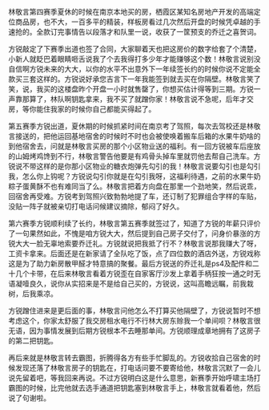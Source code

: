 林敬言第四赛季夏休的时候在南京本地买的房，栖霞区某知名房地产开发的高端定位商品房，也不大，一百多平的精装，样板房看过几次然后开盘的时候凭卓越的手速抢的。全款订完事情告以段落才和队里一说，收获了一筐预支的乔迁之喜贺词。

方锐敲定了下赛季出道也签了合同，大家聊着天也把这房价的数字给套了个清楚，小新人就眨巴着眼睛咂舌说我了个去我得打多少年才能赚够这个数！林敬言说别没自信啊方锐未来的大大，以你的水平不出意外下一年续签长约的时候你说不定能全款买三套这样的。方锐说好承您吉言下一年我能签到就去买在你隔壁。林敬言笑了笑，说，我买的这楼盘昨个开盘一小时就售罄了，你想买估计得等到三期。方锐一声靠那算了，林队啊钥匙拿来，我不买了就蹭你家！林敬言说不急呢，后年才交房，等你能住我家的时候你自己都能买得起了。

第五赛季方锐出道，夏休期的时候抓紧时间在南京考了驾照，每次去驾校还是林敬言接送的，把他运回基地宿舍的时候时不时也会被使唤着搬车后箱的水果牛奶啥的到他宿舍去，问就是林敬言买房的那个小区物业送的福利。有一回方锐被车后座放的山姆烤鸡馋到不行，林敬言警告他要是有鸡骨头掉车里就罚他去帮自己洗车。方锐说不带这样的是你那小区物业的糖衣炮弹先勾引的我！林敬言说要勾引也是勾引我，怎么你上钩呢？方锐说勾引你就是在勾引我呀，这福利待遇，之前的水果牛奶粽子蛋黄酥不也有难同当了么。林敬言把着方向盘在那里一个劲地笑，然后说乖，回宿舍再受难。方锐考到驾照兴致勃勃地提了车，还订制了犯罪组合字样的车贴，没贴一阵子就被亲切打电话问候建议摘除，郁闷了好久。

第六赛季方锐顺利续了长约，林敬言第五赛季就签过了，知道了方锐的年薪只评价了一句果然如此，不愧是咱方锐大大，然后提到自己房子交付了，问身价暴涨的方锐大大一脸无辜地索要乔迁礼。方锐就说把我抵了行不？林敬言说那我赚大了呀，工资卡拿来。后面还是在新家请了全队吃了饭，点了四位数的酒店外送，方锐戏称这是为了助力新房散甲醛才特意搞的聚餐。最后方锐送的乔迁礼是ps4及配件和二十几个卡带，在后来林敬言看着方锐歪在自家客厅沙发上拿着手柄狂按一通之时无语凝噎良久，说你从实招来是不是给自己买的，方锐说，这叫高瞻远瞩，前我栽树，后我乘凉。

方锐蹭住进来是更后面的事，林敬言问他怎么不打算买他隔壁了，方锐说暂时不想考虑这个，你家太舒服了我交房租水电行不行林大房东赊我一个单间呗？林敬言很无语，因为事情发展到后期方锐根本不去睡那单间。方锐顺理成章地拥有了这房子的第二把钥匙。

再后来就是林敬言转去霸图，折腾得各方有些手忙脚乱的。方锐收拾自己宿舍的时候发现还落了林敬言房子的钥匙在，打电话问要不要寄给他，林敬言沉默了一会儿说先留着吧，等我回来再说。不过方锐明白这是什么意思，新赛季开始呼啸主场打霸图的时候，比完他就去选手通道把钥匙塞到林敬言手上，林敬言就看着他，然后说了句谢啦。